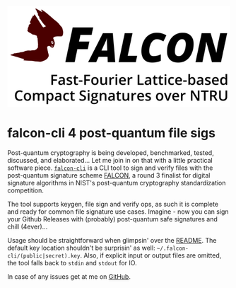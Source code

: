 ![falcon banner](./falcon.png)

# falcon-cli 4 post-quantum file sigs

Post-quantum cryptography is being developed, benchmarked, tested, discussed, and elaborated... Let me join in on that with a little practical software piece. [`falcon-cli`](https://github.com/chiefbiiko/falcon-cli) is a CLI tool to sign and verify files with the post-quantum signature scheme [FALCON](https://falcon-sign.info/), a round 3 finalist for digital signature algorithms in NIST's post-quantum cryptography standardization competition.

The tool supports keygen, file sign and verify ops, as such it is complete and ready for common file signature use cases. Imagine - now you can sign your Github Releases with (probably) post-quantum safe signatures and chill (4ever)...

Usage should be straightforward when glimpsin' over the [README](https://github.com/chiefbiiko/falcon-cli/blob/main/README.md). The default key location shouldn't be surprisin' as well: `~/.falcon-cli/(public|secret).key`. Also, if explicit input or output files are omitted, the tool falls back to `stdin` and `stdout` for IO.

In case of any issues get at me on [GitHub](https://github.com/chiefbiiko/falcon-cli/issues).